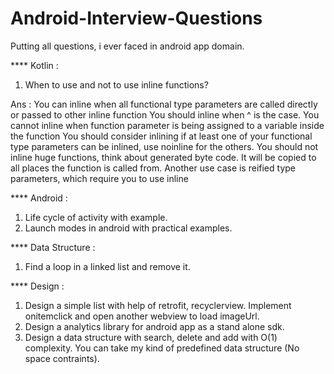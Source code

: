 # Android-Interview-Questions

Putting all questions, i ever faced in android app domain.

**** Kotlin :
1. When to use and not to use inline functions?

Ans : 
You can inline when all functional type parameters are called directly or passed to other inline function
You should inline when ^ is the case.
You cannot inline when function parameter is being assigned to a variable inside the function
You should consider inlining if at least one of your functional type parameters can be inlined, use noinline for the others.
You should not inline huge functions, think about generated byte code. It will be copied to all places the function is called from.
Another use case is reified type parameters, which require you to use inline


**** Android :
1. Life cycle of activity with example.
2. Launch modes in android with practical examples.

**** Data Structure :
1. Find a loop in a linked list and remove it.

**** Design :
1. Design a simple list with help of retrofit, recyclerview. Implement onitemclick and open another webview to load imageUrl.
2. Design a analytics library for android app as a stand alone sdk.
3. Design a data structure with search, delete and add with O(1) complexity. You can take my kind of predefined data structure (No space contraints).
